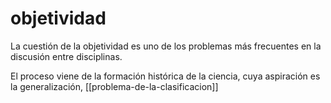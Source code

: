 # objetividad
La cuestión de la objetividad es uno de los problemas más frecuentes en la discusión entre disciplinas.

El proceso viene de la formación histórica de la ciencia, cuya aspiración es la generalización, [[problema-de-la-clasificacion]]
